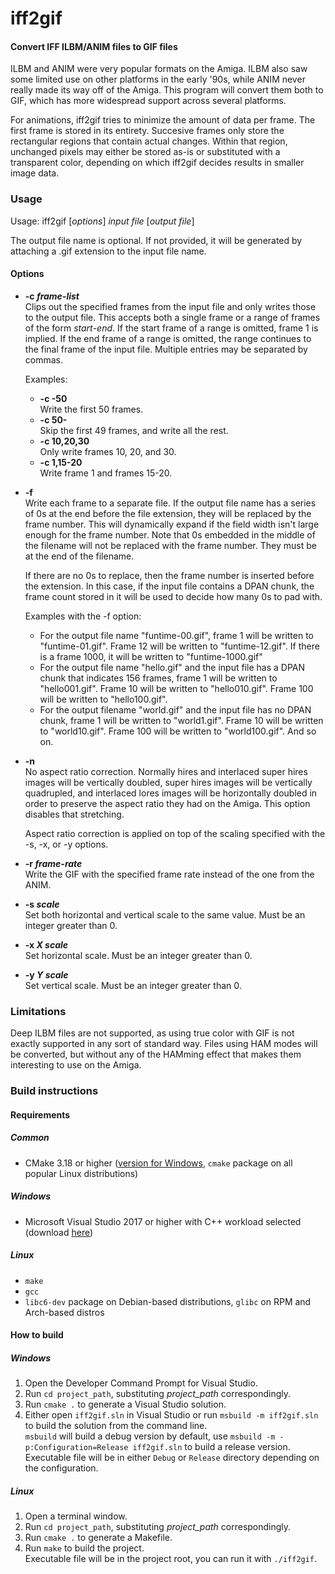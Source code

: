 # iff2gif
#### Convert IFF ILBM/ANIM files to GIF files

ILBM and ANIM were very popular formats on the Amiga. ILBM also saw some limited use on other platforms in
the early '90s, while ANIM never really made its way off of the Amiga. This program will convert them both to GIF,
which has more widespread support across several platforms.

For animations, iff2gif tries to minimize the amount of data per frame. The first frame is stored in its entirety. Succesive
frames only store the rectangular regions that contain actual changes. Within that region, unchanged pixels may either be
stored as-is or substituted with a transparent color, depending on which iff2gif decides results in smaller image data.

### Usage

Usage: iff2gif [*options*] *input file* [*output file*]

The output file name is optional. If not provided, it will be generated by attaching a .gif extension to the input file name.

#### Options

* **-c *frame-list***  
  Clips out the specified frames from the input file and only writes those to the output file.
  This accepts both a single frame or a range of frames of the form *start*-*end*. If the start frame of a range
  is omitted, frame 1 is implied. If the end frame of a range is omitted, the range continues to the final frame
  of the input file. Multiple entries may be separated by commas.

  Examples:
  - **-c -50**  
    Write the first 50 frames.
  - **-c 50-**  
    Skip the first 49 frames, and write all the rest.
  - **-c 10,20,30**  
    Only write frames 10, 20, and 30.
  - **-c 1,15-20**  
    Write frame 1 and frames 15-20.

* **-f**  
  Write each frame to a separate file. If the output file name has a series of 0s
  at the end before the file extension, they will be replaced by the frame
  number. This will dynamically expand if the field width isn't large
  enough for the frame number. Note that 0s embedded in the middle of the filename will
  not be replaced with the frame number. They must be at the end of the filename.
    
  If there are no 0s to replace, then the frame number is inserted before the extension. In this case,
  if the input file contains a DPAN chunk, the frame count stored in it will be used to decide how many
  0s to pad with.
    
  Examples with the -f option:
  - For the output file name "funtime-00.gif", frame 1 will be written to "funtime-01.gif".
    Frame 12 will be written to "funtime-12.gif". If there is a frame 1000, it
    will be written to "funtime-1000.gif"
  - For the output file name "hello.gif" and the input file has a DPAN chunk that
    indicates 156 frames, frame 1 will be written to "hello001.gif".
    Frame 10 will be written to "hello010.gif".
    Frame 100 will be written to "hello100.gif".
  - For the output filename "world.gif" and the input file has no DPAN chunk, frame 1
    will be written to "world1.gif". Frame 10 will be written to "world10.gif".
    Frame 100 will be written to "world100.gif". And so on.</dd>

* **-n**  
  No aspect ratio correction. Normally hires and interlaced super hires images will
  be vertically doubled, super hires images will be vertically quadrupled, and interlaced
  lores images will be horizontally doubled in order to preserve the aspect ratio they
  had on the Amiga. This option disables that stretching.
  
  Aspect ratio correction is applied on top of the scaling specified with the
  -s, -x, or -y options.

* **-r *frame-rate***  
  Write the GIF with the specified frame rate instead of the one from the ANIM.

* **-s *scale***  
  Set both horizontal and vertical scale to the same value. Must be an integer
  greater than 0.

* **-x *X scale***  
  Set horizontal scale. Must be an integer greater than 0.

* **-y *Y scale***  
  Set vertical scale. Must be an integer greater than 0.

### Limitations
Deep ILBM files are not supported, as using true color with GIF is not exactly supported in any sort of standard way. Files
using HAM modes will be converted, but without any of the HAMming effect that makes them interesting to use on the Amiga.

### Build instructions
#### Requirements
##### Common
- CMake 3.18 or higher ([version for Windows](cmake.org/download), `cmake` package on all popular Linux distributions)
##### Windows
- Microsoft Visual Studio 2017 or higher with C++ workload selected (download [here](https://visualstudio.microsoft.com/ru/))
##### Linux
- `make`
- `gcc`
- `libc6-dev` package on Debian-based distributions, `glibc` on RPM and Arch-based distros

#### How to build
##### Windows
1. Open the Developer Command Prompt for Visual Studio.
2. Run `cd project_path`, substituting *project_path* correspondingly.
3. Run `cmake .` to generate a Visual Studio solution.
4. Either open `iff2gif.sln` in Visual Studio or run `msbuild -m iff2gif.sln` to build the solution from the command line.  
   `msbuild` will build a debug version by default, use `msbuild -m -p:Configuration=Release iff2gif.sln` to build a release version.  
   Executable file will be in either `Debug` or `Release` directory depending on the configuration.
##### Linux
1. Open a terminal window.
2. Run `cd project_path`, substituting *project_path* correspondingly.
3. Run `cmake .` to generate a Makefile.
4. Run `make` to build the project.  
   Executable file will be in the project root, you can run it with `./iff2gif`.